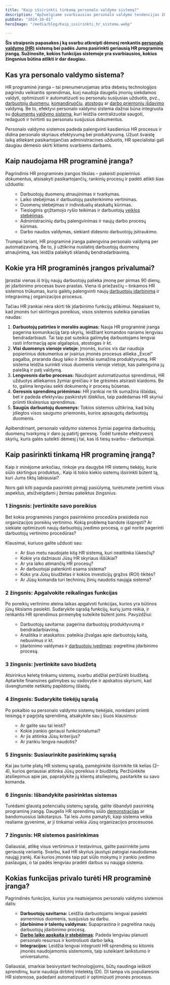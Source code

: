 ```yaml
---
title: "Kaip išsirinkti tinkamą personalo valdymo sistemą?"
description: "Apžvelgiame svarbiausias personalo valdymo tendencijas 2024 metais ir kaip jos paveiks įmones."
pubDate: "2024-10-01"
heroImage: "/media/blog/Kaip_issirinkti_hr_sistema.webp" 

---
```


<strong>Šis straipsnis papasakos į ką svarbu atkreipti dėmesį renkantis <span style="text-decoration: underline;"><a href="https://vecticum.lt/personalo-valdymo-sprendimu-planai/">personalo valdymo (HR)</a></span> sistemą bei padės Jums pasirinkti geriausią HR programinę įrangą. Sužinosite, kokios funkcijas sistemoje yra svarbiausios, kokius žingsnius būtina atlikti ir dar daugiau.</strong>
<h2>Kas yra personalo valdymo sistema?</h2>
HR programinė įranga – tai prenumeruojamas arba debesų technologijos pagrindu veikiantis sprendimas, kurį naudoja daugelis įmonių siekdamos valdyti, optimizuoti ir automatizuoti su personalu susijusias užduotis, pvz., <span style="text-decoration: underline;"><a href="https://vecticum.lt/darbuotoju-duomenu-bazes-valdymas/">darbuotojų duomenų</a></span>, <span style="text-decoration: underline;"><a href="https://vecticum.lt/komandiruociu-valdymas/">komandiruočių</a></span>, <span style="text-decoration: underline;"><a href="https://vecticum.lt/atostogu-valdymas/">atostogų</a></span> ar <span style="text-decoration: underline;"><a href="https://vecticum.lt/isduodamo-inventoriaus-darbuotojui-valdymas/">darbo priemonių išdavimo</a></span> valdymą. Be to, efektyvi personalo valdymo sistema dažnai būna integruota su <span style="text-decoration: underline;"><a href="https://vecticum.lt/dokumentu-valdymas/">dokumentų valdymo sistema</a></span>, kuri leidžia centralizuotai saugoti, redaguoti ir tvirtinti su personalu susijusius dokumentus.

Personalo valdymo sistemos padeda palengvinti kasdienius HR procesus ir didina personalo skyriaus efektyvumą bei produktyvumą. Užuot švaistę laiką atliekant pasikartojančias administracines užduotis, HR specialistai gali daugiau dėmesio skirti kitiems svarbiems darbams.
<h2>Kaip naudojama HR programinė įranga?</h2>
Pagrindinis HR programinės įrangos tikslas – pakeisti popierinius dokumentus, atsisakyti pasikartojančių, rankinių procesų ir padėti atlikti šias užduotis:
<ul>
 	<li style="list-style-type: none;">
<ul>
 	<li>Darbuotojų duomenų atnaujinimas ir tvarkymas.</li>
 	<li>Laiko stebėjimas ir darbuotojų pasitenkinimo vertinimas.</li>
 	<li>Duomenų stebėjimas ir individualių ataskaitų kūrimas.</li>
 	<li>Tiesioginis grįžtamojo ryšio teikimas ir darbuotojų <span style="text-decoration: underline;"><a href="https://vecticum.lt/veiklos-vertinimas/">veiklos stebėjimas</a></span>.</li>
 	<li>Administracinių darbų palengvinimas ir naujų darbo procesų kūrimas.</li>
 	<li>Darbo naudos valdymas, siekiant didesnio darbuotojų įsitraukimo.</li>
</ul>
</li>
</ul>
Trumpai tariant, HR programinė įranga palengvina personalo valdymą per automatizavimą. Be to, ji užtikrina nuolatinį darbuotojų duomenų atnaujinimą, kas leidžia palaikyti sklandų bendradarbiavimą.
<h2>Kokie yra HR programinės įrangos privalumai?</h2>
Įprastai vienas iš trijų naujų darbuotojų palieka įmonę per pirmas 90 dienų, jei įdarbinimo procesas buvo prastas. Viena iš priežasčių – tinkamos HR sistemos trūkumas, kuris galėtų palengvinti naujų <span style="text-decoration: underline;"><a href="https://vecticum.lt/darbuotojo-idarbinimo-i-imone-valdymas/">darbuotojų įdarbinimą</a></span> ir integravimą į organizacijos procesus.

Tačiau HR įrankiai nėra skirti tik įdarbinimo funkcijų atlikimui. Nepaisant to, kad įmonės turi skirtingus poreikius, visos sistemos suteikia panašias naudas:
<ol>
 	<li><strong>Darbuotojų patirties ir moralės augimas:</strong> Nauja HR programinė įranga pagerina komunikaciją tarp skyrių, leidžiant komandos nariams lengviau bendradarbiauti. Tai taip pat suteikia galimybę darbuotojams lengvai rasti informaciją apie algalapius, atostogas ir kt.</li>
 	<li><strong>Visi duomenys vienoje vietoje:</strong> Įmonės, kurios vis dar naudoja popierinius dokumentus ar įvairius įmonės procesus atlieka „Excel“ pagalba, praranda daug laiko ir ženkliai sumažina produktyvumą. HR sistema leidžia surinkti visus duomenis vienoje vietoje, kas palengvina jų paiešką ir patį valdymą.</li>
 	<li><strong>Lengvesnis darbo procesas:</strong> Naudojant automatizuotus sprendimus, HR užduotys atliekamos žymiai greičiau ir be grėsmės atsirasti klaidoms. Be to, galima lengviau sekti dokumentų ir procesų būsenas.</li>
 	<li><strong>Geresnis sprendimų priėmimas:</strong> HR įrankiai ne tik sumažina išlaidas, bet ir padeda efektyviau paskirstyti išteklius, taip padėdamas HR skyriui priimti tikslesnius sprendimus.</li>
 	<li><strong>Saugūs darbuotojų duomenys:</strong> Tokios sistemos užtikrina, kad būtų įdiegtos visos saugumo priemonės, kurios apsaugotų darbuotojų duomenis.</li>
</ol>
Apibendrinant, personalo valdymo sistemos žymiai pagerina darbuotojų duomenų tvarkymą ir daro jų patirtį geresnę. Todėl turėsite efektyvesnį skyrių, kuris galės sutelkti dėmesį į tai, kas iš tiesų svarbu – darbuotojai.
<h2>Kaip pasirinkti tinkamą HR programinę įrangą?</h2>
Kaip ir minėjome anksčiau, rinkoje yra daugybė HR sistemų tiekėjų, kurie siūlo skirtingus produktus,. Kaip iš tokio kiekio sistemų išsirinkti būtent tą, kuri Jums tiktų labiausiai?

Nors gali kilti pagunda pasirinkti pirmąjį pasiūlymą, turėtumėte įvertinti visus aspektus, atsižvelgdami į žemiau pateiktus žingsnius.
<h3>1 žingsnis: Įvertinkite savo poreikius</h3>
Bet kokia programinės įrangos pasirinkimo procedūra prasideda nuo organizacijos poreikių vertinimo. Kokią problemą bandote išspręsti? Ar siekiate optimizuoti naujų darbuotojų įvedimo procesą, o gal norite pagerinti darbuotojų vertinimo procedūras?

Klausimai, kuriuos galite užduoti sau:
<ul>
 	<li style="list-style-type: none;">
<ul>
 	<li>Ar šiuo metu naudojate kitą HR sistemą, kuri neatitinka lūkesčių?</li>
 	<li>Kokie yra dažniausi Jūsų HR skyriaus iššūkiai?</li>
 	<li>Ar yra laiko atimančių HR procesų?</li>
 	<li>Ar darbuotojai patenkinti esama sistema?</li>
 	<li>Koks yra Jūsų biudžetas ir kokios investicijų grąžos (ROI) tikitės?</li>
 	<li>Ar Jūsų komanda turi techninių žinių naudotis naująja sistema?</li>
</ul>
</li>
</ul>
<h3>2 žingsnis: Apgalvokite reikalingas funkcijas</h3>
Po poreikių vertinimo ateina laikas apgalvoti funkcijas, kurios yra būtinos jūsų tikslams pasiekti. Sudarykite sąrašą funkcijų, kurių jums reikia, ir renkantis HR sprendimus pirmenybę suteikite būtent joms. Pavyzdžiui:
<ul>
 	<li style="list-style-type: none;">
<ul>
 	<li>Darbuotojų savitarna: pagerina darbuotojų produktyvumą ir bendradarbiavimą.</li>
 	<li>Analitika ir ataskaitos: pateikia įžvalgas apie darbuotojų kaitą, nebuvimus ir kt.</li>
 	<li>Įdarbinimo valdymas ir <span style="text-decoration: underline;"><a href="https://vecticum.lt/darbuotoju-idarbinimo-savitarna/">darbuotojų įvedimas</a></span>: pagreitina įdarbinimo procesą.</li>
</ul>
</li>
</ul>
<h3>3 žingsnis: Įvertinkite savo biudžetą</h3>
Atsirinkus keletą tinkamų sistemų, svarbu atidžiai peržiūrėti biudžetą. Aptarkite finansines galimybes su vadovybe ir apskaitos skyriumi, kad išvengtumėte netikėtų papildomų išlaidų.
<h3>4 žingsnis: Sudarykite tiekėjų sąrašą</h3>
Po pokalbio su personalo valdymo sistemų tiekėjais, norėdami priimti teisingą ir pagrįstą sprendimą, atsakykite sau į šiuos klausimus:
<ul>
 	<li style="list-style-type: none;">
<ul>
 	<li>Ar galite sau tai leisti?</li>
 	<li>Kokie įrankio geriausi funkcionalumai?</li>
 	<li>Ar jis atitinka Jūsų kriterijus?</li>
 	<li>Ar įrankiu lengva naudotis?</li>
</ul>
</li>
</ul>
<h3>5 žingsnis: Susiaurinkite pasirinkimų sąrašą</h3>
Kai jau turite platų HR sistemų sąrašą, pamėginkite išsirinkite tik kelias (2–4), kurios geriausiai atitinka Jūsų poreikius ir biudžetą. Peržiūrėkite atsiliepimus apie jas, paprašykite jų klientų atsiliepimų, pasitarkite su savo komanda.
<h3>6 žingsnis: Išbandykite pasirinktas sistemas</h3>
Turėdami glaustą potencialių sistemų sąrašą, galite išbandyti pasirinktą programinę įrangą. Daugelis HR sprendimų siūlo <span style="text-decoration: underline;"><a href="https://vecticum.lt/registracijademo/">demonstracijas</a></span> ar bandomuosius laikotarpius. Tai leis Jums pamatyti, kaip sistema veikia realiame gyvenime, ar ji tinkamai veikia Jūsų organizacijos procesuose.
<h3>7 žingsnis: HR sistemos pasirinkimas</h3>
Galiausiai, atlikę visus vertinimus ir testavimus, galite pasirinkite jums geriausią variantą. Svarbu, kad HR skyrius jaustųsi patogiai naudodamas naująjį įrankį. Kai kurios įmonės taip pat siūlo mokymų ir įrankio įvedimo paslaugas, o tai padės lengviau pradėti darbus su naująja sistema.
<h2>Kokias funkcijas privalo turėti HR programinė įranga?</h2>
Pagrindinės funkcijos, kurios yra neatsiejamos personalo valdymo sistemos dalis:
<ul>
 	<li style="list-style-type: none;">
<ul>
 	<li><strong>Darbuotojų savitarna:</strong> Leidžia darbuotojams lengvai pasiekti asmeninius duomenis, susijusius su darbu.</li>
 	<li><strong>Įdarbinimo ir talentų valdymas:</strong> Supaprastina ir pagreitina naujų darbuotojų įdarbinimo procesą.</li>
 	<li><span style="text-decoration: underline;"><a href="https://vecticum.lt/darbo-grafiku-ir-darbo-laiko-apskaitos-ziniarasciu-valdymas/"><strong>Darbo laiko apskaita ir stebėjimas</strong></a></span>: Padeda lengviau planuoti personalo resursus ir kontroliuoti darbo laiką.</li>
 	<li><strong>Integracijos:</strong> Leidžia lengvai integruoti HR sprendimą su kitomis įmonės naudojamomis sistemomis, taip suteikiant lankstumo ir universalumo.</li>
</ul>
</li>
</ul>
Galiausiai, smarkiai besivystant technologijoms, būtų naudinga ieškoti sprendimų, kurie naudoja dirbtinį intelektą (DI). DI tampa vis populiaresnis HR sistemose, padedant automatizuoti ir optimizuoti įmonės procesus.

